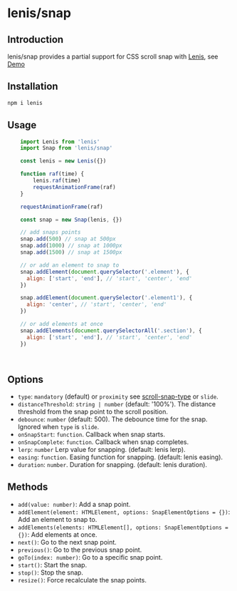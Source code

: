 # lenis/snap

## Introduction
lenis/snap provides a partial support for CSS scroll snap with [Lenis](https://github.com/darkroomengineering/lenis), see [Demo](https://lenis.darkroom.engineering/snap)

## Installation

```bash
npm i lenis
```

## Usage

```jsx
    import Lenis from 'lenis'
    import Snap from 'lenis/snap'

    const lenis = new Lenis({})

    function raf(time) {
        lenis.raf(time)
        requestAnimationFrame(raf)
    }

    requestAnimationFrame(raf)

    const snap = new Snap(lenis, {})

    // add snaps points
    snap.add(500) // snap at 500px
    snap.add(1000) // snap at 1000px
    snap.add(1500) // snap at 1500px

    // or add an element to snap to
    snap.addElement(document.querySelector('.element'), {
      align: ['start', 'end'], // 'start', 'center', 'end'
    })

    snap.addElement(document.querySelector('.element1'), {
      align: 'center', // 'start', 'center', 'end'
    })

    // or add elements at once
    snap.addElements(document.querySelectorAll('.section'), {
      align: ['start', 'end'], // 'start', 'center', 'end'
    })
    
    
```

## Options

- `type`: `mandatory` (default) or `proximity` see [scroll-snap-type](https://developer.mozilla.org/en-US/docs/Web/CSS/scroll-snap-type) or `slide`.
- `distanceThreshold`: `string | number` (default: '100%'). The distance threshold from the snap point to the scroll position. 
- `debounce`: `number` (default: 500). The debounce time for the snap. Ignored when `type` is `slide`.
- `onSnapStart`: `function`. Callback when snap starts.
- `onSnapComplete`: `function`. Callback when snap completes.
- `lerp`: `number` Lerp value for snapping. (default: lenis lerp). 
- `easing`: `function`. Easing function for snapping. (default: lenis easing).
- `duration`: `number`. Duration for snapping. (default: lenis duration).


## Methods

- `add(value: number)`: Add a snap point.
- `addElement(element: HTMLElement, options: SnapElementOptions = {})`: Add an element to snap to.
- `addElements(elements: HTMLElement[], options: SnapElementOptions = {})`: Add elements at once.
- `next()`: Go to the next snap point.
- `previous()`: Go to the previous snap point.
- `goTo(index: number)`: Go to a specific snap point.
- `start()`: Start the snap.
- `stop()`: Stop the snap.
- `resize()`: Force recalculate the snap points.